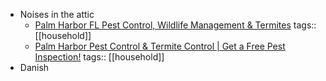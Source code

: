 - Noises in the attic
	- [Palm Harbor FL Pest Control, Wildlife Management & Termites](https://palmharbortermiteandpestcontrol.com/)
	  tags:: [[household]]
	- [Palm Harbor Pest Control & Termite Control | Get a Free Pest Inspection!](https://www.masseyservices.com/service-location/palm-harbor-pest-control/)
	  tags:: [[household]]
- Danish